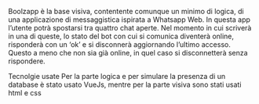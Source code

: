 Boolzapp è la base visiva, contentente comunque un minimo di logica, di una applicazione di messaggistica ispirata a Whatsapp Web.
In questa app l’utente potrà spostarsi tra quattro chat aperte. Nel momento in cui scriverà in una di queste, lo stato del bot con cui si comunica diventerà online, risponderà con un ‘ok’ e si disconnerà aggiornando l’ultimo accesso. Questo a meno che non sia già online, in quel caso si disconnetterà senza rispondere.

Tecnolgie usate
Per la parte logica e per simulare la presenza di un database è stato usato VueJs, mentre per la parte visiva sono stati usati html e css 

